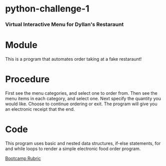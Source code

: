 # python-challenge-1

### Virtual Interactive Menu for Dyllan's Restaraunt
# Module  
This is a program that automates order taking at a fake restaraunt!
# Procedure
First see the menu categories, and select one to order from. Then see the menu items in each category, and select one. Next specify the quantity you would like. Choose to continue ordering or exit. The program will give you an electronic receipt that the end. 
# Code
This program uses basic and nested data structures, if-else statements, for and while loops to render a simple electronic food order program.



[Bootcamp Rubric](https://bootcampspot.instructure.com/courses/6001/assignments/80811?module_item_id=1264946)






